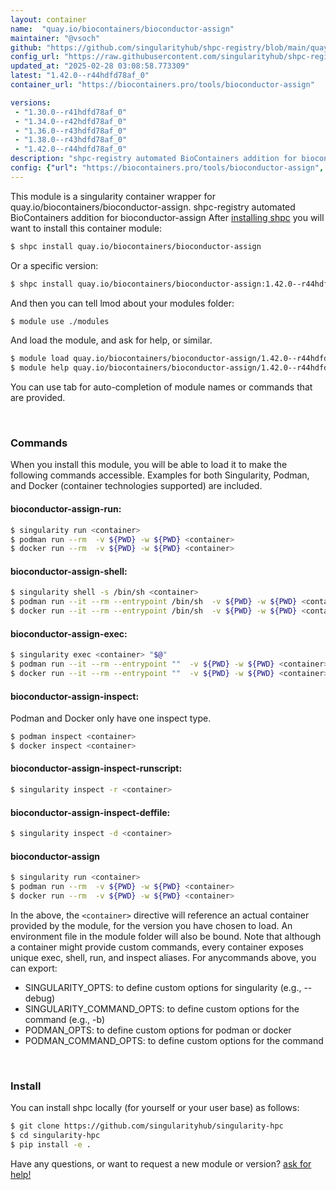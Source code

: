 ```yaml
---
layout: container
name:  "quay.io/biocontainers/bioconductor-assign"
maintainer: "@vsoch"
github: "https://github.com/singularityhub/shpc-registry/blob/main/quay.io/biocontainers/bioconductor-assign/container.yaml"
config_url: "https://raw.githubusercontent.com/singularityhub/shpc-registry/main/quay.io/biocontainers/bioconductor-assign/container.yaml"
updated_at: "2025-02-28 03:08:58.773309"
latest: "1.42.0--r44hdfd78af_0"
container_url: "https://biocontainers.pro/tools/bioconductor-assign"

versions:
 - "1.30.0--r41hdfd78af_0"
 - "1.34.0--r42hdfd78af_0"
 - "1.36.0--r43hdfd78af_0"
 - "1.38.0--r43hdfd78af_0"
 - "1.42.0--r44hdfd78af_0"
description: "shpc-registry automated BioContainers addition for bioconductor-assign"
config: {"url": "https://biocontainers.pro/tools/bioconductor-assign", "maintainer": "@vsoch", "description": "shpc-registry automated BioContainers addition for bioconductor-assign", "latest": {"1.42.0--r44hdfd78af_0": "sha256:f409901cf5b5f2c24e73dc1b9c3b444e259927ab288612eb5e8aed11f01da67c"}, "tags": {"1.30.0--r41hdfd78af_0": "sha256:e2f04a9ffbe243aeae66852971ff4678ee5107148b8a60b72185b037793ca37a", "1.34.0--r42hdfd78af_0": "sha256:dfff90002e0809b523dc72572befdc916d544395e2ac45f6ebc8d20b67dac424", "1.36.0--r43hdfd78af_0": "sha256:c0dda534195618e2534ca7a22cc6199aade203cb469a438faaf010e87309fa12", "1.38.0--r43hdfd78af_0": "sha256:6e4f83c0ce37e8fc1280b5a0393c9494511e9d12c45f7e61ff3b73a93d327b86", "1.42.0--r44hdfd78af_0": "sha256:f409901cf5b5f2c24e73dc1b9c3b444e259927ab288612eb5e8aed11f01da67c"}, "docker": "quay.io/biocontainers/bioconductor-assign"}
---
```


This module is a singularity container wrapper for quay.io/biocontainers/bioconductor-assign.
shpc-registry automated BioContainers addition for bioconductor-assign
After [installing shpc](#install) you will want to install this container module:


```bash
$ shpc install quay.io/biocontainers/bioconductor-assign
```

Or a specific version:

```bash
$ shpc install quay.io/biocontainers/bioconductor-assign:1.42.0--r44hdfd78af_0
```

And then you can tell lmod about your modules folder:

```bash
$ module use ./modules
```

And load the module, and ask for help, or similar.

```bash
$ module load quay.io/biocontainers/bioconductor-assign/1.42.0--r44hdfd78af_0
$ module help quay.io/biocontainers/bioconductor-assign/1.42.0--r44hdfd78af_0
```

You can use tab for auto-completion of module names or commands that are provided.

<br>

### Commands

When you install this module, you will be able to load it to make the following commands accessible.
Examples for both Singularity, Podman, and Docker (container technologies supported) are included.

#### bioconductor-assign-run:

```bash
$ singularity run <container>
$ podman run --rm  -v ${PWD} -w ${PWD} <container>
$ docker run --rm  -v ${PWD} -w ${PWD} <container>
```

#### bioconductor-assign-shell:

```bash
$ singularity shell -s /bin/sh <container>
$ podman run --it --rm --entrypoint /bin/sh  -v ${PWD} -w ${PWD} <container>
$ docker run --it --rm --entrypoint /bin/sh  -v ${PWD} -w ${PWD} <container>
```

#### bioconductor-assign-exec:

```bash
$ singularity exec <container> "$@"
$ podman run --it --rm --entrypoint ""  -v ${PWD} -w ${PWD} <container> "$@"
$ docker run --it --rm --entrypoint ""  -v ${PWD} -w ${PWD} <container> "$@"
```

#### bioconductor-assign-inspect:

Podman and Docker only have one inspect type.

```bash
$ podman inspect <container>
$ docker inspect <container>
```

#### bioconductor-assign-inspect-runscript:

```bash
$ singularity inspect -r <container>
```

#### bioconductor-assign-inspect-deffile:

```bash
$ singularity inspect -d <container>
```



#### bioconductor-assign

```bash
$ singularity run <container>
$ podman run --rm  -v ${PWD} -w ${PWD} <container>
$ docker run --rm  -v ${PWD} -w ${PWD} <container>
```


In the above, the `<container>` directive will reference an actual container provided
by the module, for the version you have chosen to load. An environment file in the
module folder will also be bound. Note that although a container
might provide custom commands, every container exposes unique exec, shell, run, and
inspect aliases. For anycommands above, you can export:

 - SINGULARITY_OPTS: to define custom options for singularity (e.g., --debug)
 - SINGULARITY_COMMAND_OPTS: to define custom options for the command (e.g., -b)
 - PODMAN_OPTS: to define custom options for podman or docker
 - PODMAN_COMMAND_OPTS: to define custom options for the command

<br>

### Install

You can install shpc locally (for yourself or your user base) as follows:

```bash
$ git clone https://github.com/singularityhub/singularity-hpc
$ cd singularity-hpc
$ pip install -e .
```

Have any questions, or want to request a new module or version? [ask for help!](https://github.com/singularityhub/singularity-hpc/issues)